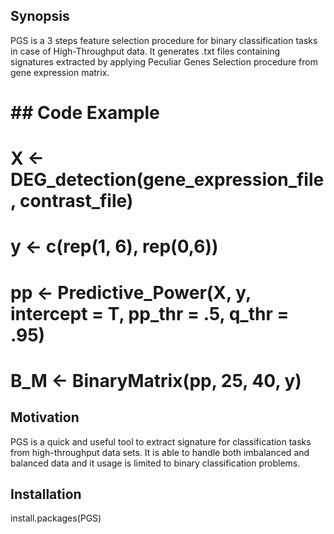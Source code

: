 ## Synopsis

PGS is a 3 steps feature selection procedure for binary classification tasks in case of High-Throughput data. It generates .txt files containing signatures extracted by applying Peculiar Genes Selection procedure from gene expression matrix. 

# ## Code Example
# X <- DEG_detection(gene_expression_file, contrast_file)
# y <- c(rep(1, 6), rep(0,6))
# pp <- Predictive_Power(X, y, intercept = T, pp_thr = .5, q_thr = .95)
# B_M <- BinaryMatrix(pp, 25, 40, y)

## Motivation
PGS is a quick and useful tool to extract signature for classification tasks from high-throughput data sets. It is able to handle both imbalanced and balanced data and it usage is limited to binary classification problems. 

## Installation

install.packages(PGS)



